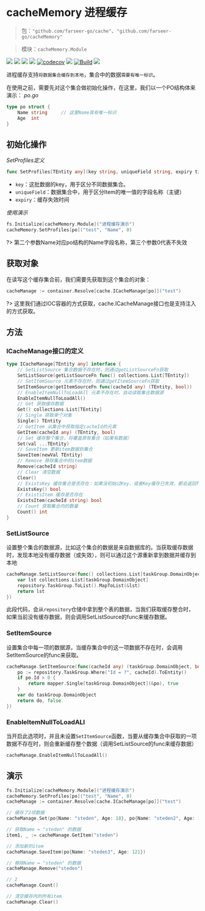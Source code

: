 # cacheMemory 进程缓存
> 包：`"github.com/farseer-go/cache"`、`"github.com/farseer-go/cacheMemory"`

> 模块：`cacheMemory.Module`

![](https://img.shields.io/github/stars/farseer-go?style=social)
![](https://img.shields.io/github/license/farseer-go/cacheMemory)
![](https://img.shields.io/github/go-mod/go-version/farseer-go/cacheMemory)
![](https://img.shields.io/github/v/release/farseer-go/cacheMemory)
[![codecov](https://img.shields.io/codecov/c/github/farseer-go/cacheMemory)](https://codecov.io/gh/farseer-go/cacheMemory)
![](https://img.shields.io/github/languages/code-size/farseer-go/cacheMemory)
[![Build](https://github.com/farseer-go/cacheMemory/actions/workflows/go.yml/badge.svg)](https://github.com/farseer-go/cacheMemory/actions/workflows/go.yml)
![](https://goreportcard.com/badge/github.com/farseer-go/cacheMemory)

进程缓存支持`将数据集合缓存到本地`，集合中的数据`需要有唯一标识`。

在使用之前，需要先对这个集合做初始化操作，在这里，我们以一个PO结构体来演示：
_po.go_
```go
type po struct {
	Name string     // 这里Name具有唯一标识
	Age  int
}
```

## 初始化操作
_SetProfiles定义_
```go
func SetProfiles[TEntity any](key string, uniqueField string, expiry time.Duration)
```
- `key`：这批数据的key，用于区分不同数据集合。
- `uniqueField`：数据集合中，用于区分Item的唯一值的字段名称（主键）
- `expiry`：缓存失效时间

_使用演示_
```go
fs.Initialize[cacheMemory.Module]("进程缓存演示")
cacheMemory.SetProfiles[po]("test", "Name", 0)
```
?> 第二个参数Name对应po结构的Name字段名称，第三个参数0代表不失效

## 获取对象
在读写这个缓存集合前，我们需要先获取到这个集合的对象：
```go
cacheManage := container.Resolve[cache.ICacheManage[po]]("test")
```
?> 这里我们通过IOC容器的方式获取，cache.ICacheManage接口也是支持注入的方式获取。

## 方法
### ICacheManage接口的定义
```go
type ICacheManage[TEntity any] interface {
	// SetListSource 集合数据不存在时，则通过getListSourceFn获取
	SetListSource(getListSourceFn func() collections.List[TEntity])
	// SetItemSource 元素不存在时，则通过getItemSourceFn获取
	SetItemSource(getItemSourceFn func(cacheId any) (TEntity, bool))
	// EnableItemNullToLoadAll 元素不存在时，自动读取集合数据源
    EnableItemNullToLoadAll()
	// Get 获取缓存数据
	Get() collections.List[TEntity]
	// Single 获取单个对象
	Single() TEntity
	// GetItem 从集合中获取指定cacheId的元素
	GetItem(cacheId any) (TEntity, bool)
	// Set 缓存整个集合，将覆盖原有集合（如果有数据）
	Set(val ...TEntity)
	// SaveItem 更新item数据到集合
	SaveItem(newVal TEntity)
	// Remove 移除集合中的item数据
	Remove(cacheId string)
	// Clear 清空数据
	Clear()
	// ExistsKey 缓存集合是否存在：如果没初始过Key，或者Key缓存已失效，都会返回false
	ExistsKey() bool
	// ExistsItem 缓存是否存在
	ExistsItem(cacheId string) bool
	// Count 获取集合内的数量
	Count() int
}
```

### SetListSource
设置整个集合的数据源，比如这个集合的数据是来自数据库的。当获取缓存数据时，发现本地没有缓存数据（或失效），则可以通过这个源重新拿到数据并缓存到本地
```go
cacheManage.SetListSource(func() collections.List[taskGroup.DomainObject] {
    var lst collections.List[taskGroup.DomainObject]
    repository.TaskGroup.ToList().MapToList(&lst)
    return lst
})
```
此段代码，会从`repository`仓储中拿到整个表的数据，当我们获取缓存整合时，如果当前没有缓存数据，则会调用SetListSource的func来缓存数据。
### SetItemSource
设置集合中每一项的数据源，当缓存集合中的这一项数据不存在时，会调用SetItemSource的func来获取。
```go
cacheManage.SetItemSource(func(cacheId any) (taskGroup.DomainObject, bool) {
    po := repository.TaskGroup.Where("Id = ?", cacheId).ToEntity()
    if po.Id > 0 {
        return mapper.Single[taskGroup.DomainObject](&po), true
    }
    var do taskGroup.DomainObject
    return do, false
})
```
### EnableItemNullToLoadALl
当开启此选项时，并且未设置`SetItemSource`函数，当要从缓存集合中获取的一项数据不存在时，则会重新缓存整个数据（调用SetListSource的func来缓存数据）
```go
cacheManage.EnableItemNullToLoadAll()
```
## 演示
```go
fs.Initialize[cacheMemory.Module]("进程缓存演示")
cacheMemory.SetProfiles[po]("test", "Name", 0)
cacheManage := container.Resolve[cache.ICacheManage[po]]("test")

// 缓存了2项数据
cacheManage.Set(po{Name: "steden", Age: 18}, po{Name: "steden2", Age: 19})

// 获取Name = "steden" 的数据
item1, _ := cacheManage.GetItem("steden")

// 添加新的item
cacheManage.SaveItem(po{Name: "steden3", Age: 121})

// 移除Name = "steden" 的数据
cacheManage.Remove("steden")

// 2
cacheManage.Count()

// 清空缓存内的所有item
cacheManage.Clear()                         
```